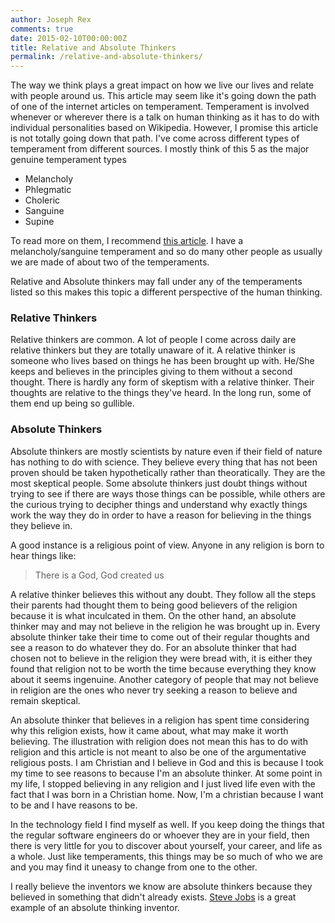 ```yaml
---
author: Joseph Rex
comments: true
date: 2015-02-10T00:00:00Z
title: Relative and Absolute Thinkers
permalink: /relative-and-absolute-thinkers/
---
```


The way we think plays a great impact on how we live our lives and relate with people around us. This article may seem like it's going down the path of one of the internet articles on temperament. Temperament is involved whenever or wherever there is a talk on human thinking as it has to do with individual personalities based on Wikipedia. However, I promise this article is not totally going down that path. I've come across different types of temperament from different sources. I mostly think of this 5 as the major genuine temperament types
<!--more-->

* Melancholy
* Phlegmatic
* Choleric
* Sanguine
* Supine

To read more on them, I recommend [this article][1]. I have a melancholy/sanguine temperament and so do many other people as usually we are made of about two of the temperaments.

Relative and Absolute thinkers may fall under any of the temperaments listed so this makes this topic a different perspective of the human thinking.

### Relative Thinkers
Relative thinkers are common. A lot of people I come across daily are relative thinkers but they are totally unaware of it. A relative thinker is someone who lives based on things he has been brought up with. He/She keeps and believes in the principles giving to them without a second thought. There is hardly any form of skeptism with a relative thinker. Their thoughts are relative to the things they've heard. In the long run, some of them end up being so gullible.

### Absolute Thinkers
Absolute thinkers are mostly scientists by nature even if their field of nature has nothing to do with science. They believe every thing that has not been proven should be taken hypothetically rather than theoratically. They are the most skeptical people. Some absolute thinkers just doubt things without trying to see if there are ways those things can be possible, while others are the curious trying to decipher things and understand why exactly things work the way they do in order to have a reason for believing in the things they believe in.

A good instance is a religious point of view. Anyone in any religion is born to hear things like:

> There is a God, God created us

A relative thinker believes this without any doubt. They follow all the steps their parents had thought them to being good believers of the religion because it is what inculcated in them. On the other hand, an absolute thinker may and may not believe in the religion he was brought up in. Every absolute thinker take their time to come out of their regular thoughts and see a reason to do whatever they do. For an absolute thinker that had chosen not to believe in the religion they were bread with, it is either they found that religion not to be worth the time because everything they know about it seems ingenuine. Another category of people that may not believe in religion are the ones who never try seeking a reason to believe and remain skeptical.

An absolute thinker that believes in a religion has spent time considering why this religion exists, how it came about, what may make it worth believing. The illustration with religion does not mean this has to do with religion and this article is not meant to also be one of the argumentative religious posts. I am Christian and I believe in God and this is because I took my time to see reasons to because I'm an absolute thinker. At some point in my life, I stopped believing in any religion and I just lived life even with the fact that I was born in a Christian home. Now, I'm a christian because I want to be and I have reasons to be.

In the technology field I find myself as well. If you keep doing the things that the regular software engineers do or whoever they are in your field, then there is very little for you to discover about yourself, your career, and life as a whole. Just like temperaments, this things may be so much of who we are and you may find it uneasy to change from one to the other. 

I really believe the inventors we know are absolute thinkers because they believed in something that didn't already exists. [Steve Jobs][2] is a great example of an absolute thinking inventor.

[1]: http://fivetemperaments.weebly.com/
[2]: https://en.wikipedia.org/wiki/Steve_Jobs
